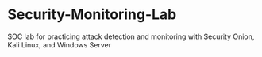 # Security-Monitoring-Lab
SOC lab for practicing attack detection and monitoring with Security Onion, Kali Linux, and Windows Server
